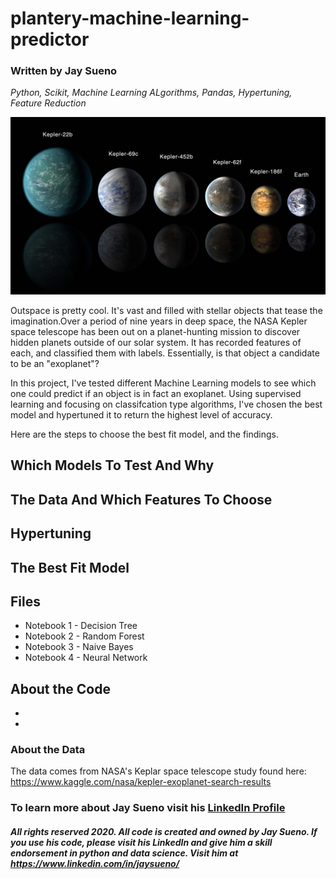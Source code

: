 # plantery-machine-learning-predictor
### Written by Jay Sueno
_Python, Scikit, Machine Learning ALgorithms, Pandas, Hypertuning, Feature Reduction_

![exoplanets](images/exoplanets.jpg)

Outspace is pretty cool. It's vast and filled with stellar objects that tease the imagination.Over a period of nine years in deep space, the NASA Kepler space telescope has been out on a planet-hunting mission to discover hidden planets outside of our solar system. It has recorded features of each, and classified them with labels. Essentially, is that object a candidate to be an "exoplanet"?

In this project, I've tested different Machine Learning models to see which one could predict if an object is in fact an exoplanet. Using supervised learning and focusing on classifcation type algorithms, I've chosen the best model and hypertuned it to return the highest level of accuracy.

Here are the steps to choose the best fit model, and the findings.

## Which Models To Test And Why

## The Data And Which Features To Choose

## Hypertuning

## The Best Fit Model

## Files

* Notebook 1 - Decision Tree
* Notebook 2 - Random Forest
* Notebook 3 - Naive Bayes
* Notebook 4 - Neural Network

## About the Code

*
*

### About the Data

The data comes from NASA's Keplar space telescope study found here: https://www.kaggle.com/nasa/kepler-exoplanet-search-results

### To learn more about Jay Sueno visit his [LinkedIn Profile](https://www.linkedin.com/in/jaysueno)

##### All rights reserved 2020. All code is created and owned by Jay Sueno. If you use his code, please visit his LinkedIn and give him a skill endorsement in python and data science. Visit him at https://www.linkedin.com/in/jaysueno/
